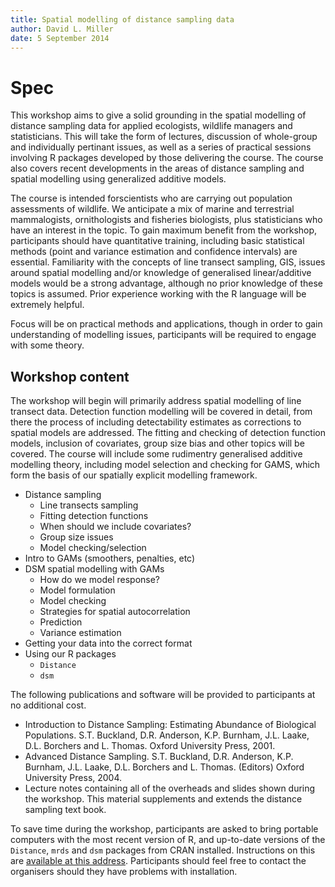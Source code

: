 ```yaml
---
title: Spatial modelling of distance sampling data
author: David L. Miller
date: 5 September 2014
---
```


# Spec


This workshop aims to give a solid grounding in the spatial modelling of distance sampling data for applied ecologists, wildlife managers and statisticians. This will take the form of lectures, discussion of whole-group and individually pertinant issues, as well as a series of practical sessions involving R packages developed by those delivering the course. The course also covers recent developments in the areas of distance sampling and spatial modelling using generalized additive models.

The course is intended forscientists who are carrying out population assessments of wildlife. We anticipate a mix of marine and terrestrial mammalogists, ornithologists and fisheries biologists, plus statisticians who have an interest in the topic. To gain maximum benefit from the workshop, participants should have quantitative training, including basic statistical methods (point and variance estimation and confidence intervals) are essential. Familiarity with the concepts of line transect sampling, GIS, issues around spatial modelling and/or knowledge of generalised linear/additive models would be a strong advantage, although no  prior knowledge of these topics is assumed. Prior experience working with the R language will be extremely helpful.

Focus will be on practical methods and applications, though in order to gain understanding of modelling issues, participants will be required to engage with some theory.

## Workshop content

The workshop will begin will primarily address spatial modelling of line transect data. Detection function modelling will be covered in detail, from there the process of including detectability estimates as corrections to spatial models are addressed. The fitting and checking of detection function models, inclusion of covariates, group size bias and other topics will be covered. The course will include some rudimentry generalised additive modelling theory, including model selection and checking for GAMS, which form the basis of our spatially explicit modelling framework.

  * Distance sampling
     * Line transects sampling
     * Fitting detection functions
     * When should we include covariates?
     * Group size issues
     * Model checking/selection
  * Intro to GAMs (smoothers, penalties, etc)
  * DSM spatial modelling with GAMs
     * How do we model response?
     * Model formulation
     * Model checking
     * Strategies for spatial autocorrelation
     * Prediction
     * Variance estimation
  * Getting your data into the correct format
  * Using our R packages
     * `Distance`
     * `dsm`



The following publications and software will be provided to  participants at no additional cost.

  * Introduction to Distance Sampling: Estimating Abundance of Biological Populations. S.T. Buckland, D.R. Anderson, K.P. Burnham, J.L. Laake, D.L. Borchers and L. Thomas. Oxford University Press, 2001.
  * Advanced Distance Sampling. S.T. Buckland, D.R. Anderson, K.P. Burnham, J.L. Laake, D.L. Borchers and L. Thomas. (Editors) Oxford University Press, 2004.
  * Lecture notes containing all of the overheads and slides shown during the workshop. This material supplements and extends the distance sampling text book.

To save time during the workshop, participants are asked to bring portable computers with the most recent version of R, and up-to-date versions of the `Distance`, `mrds` and `dsm` packages from CRAN installed. Instructions on this are [available at this address](http://distancesampling.org/R/workshop-instsall.html). Participants should feel free to contact the organisers should they have problems with installation.



